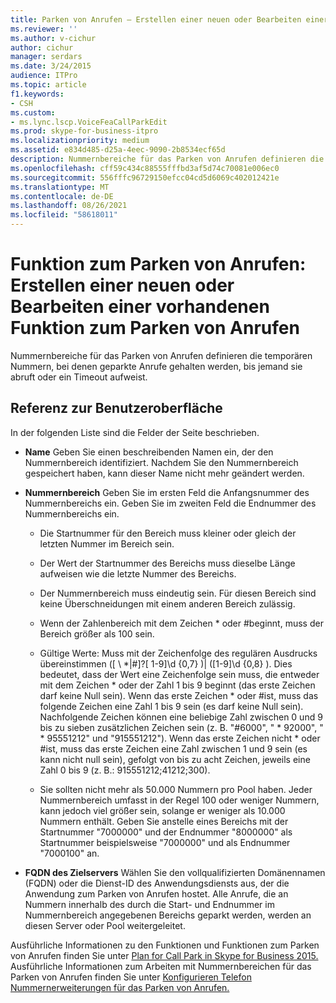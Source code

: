 ```yaml
---
title: Parken von Anrufen – Erstellen einer neuen oder Bearbeiten einer vorhandenen Funktion
ms.reviewer: ''
ms.author: v-cichur
author: cichur
manager: serdars
ms.date: 3/24/2015
audience: ITPro
ms.topic: article
f1.keywords:
- CSH
ms.custom:
- ms.lync.lscp.VoiceFeaCallParkEdit
ms.prod: skype-for-business-itpro
ms.localizationpriority: medium
ms.assetid: e834d485-d25a-4eec-9090-2b8534ecf65d
description: Nummernbereiche für das Parken von Anrufen definieren die temporären Nummern, bei denen geparkte Anrufe gehalten werden, bis jemand sie abruft oder ein Timeout aufweist.
ms.openlocfilehash: cff59c434c88555fffbd3af5d74c70081e006ec0
ms.sourcegitcommit: 556fffc96729150efcc04cd5d6069c402012421e
ms.translationtype: MT
ms.contentlocale: de-DE
ms.lasthandoff: 08/26/2021
ms.locfileid: "58618011"
---
```

# <a name="call-park-create-new-or-edit-existing"></a>Funktion zum Parken von Anrufen: Erstellen einer neuen oder Bearbeiten einer vorhandenen Funktion zum Parken von Anrufen

Nummernbereiche für das Parken von Anrufen definieren die temporären Nummern, bei denen geparkte Anrufe gehalten werden, bis jemand sie abruft oder ein Timeout aufweist.

## <a name="ui-reference"></a>Referenz zur Benutzeroberfläche

In der folgenden Liste sind die Felder der Seite beschrieben.

- **Name** Geben Sie einen beschreibenden Namen ein, der den Nummernbereich identifiziert. Nachdem Sie den Nummernbereich gespeichert haben, kann dieser Name nicht mehr geändert werden.

- **Nummernbereich** Geben Sie im ersten Feld die Anfangsnummer des Nummernbereichs ein. Geben Sie im zweiten Feld die Endnummer des Nummernbereichs ein.

  - Die Startnummer für den Bereich muss kleiner oder gleich der letzten Nummer im Bereich sein.

  - Der Wert der Startnummer des Bereichs muss dieselbe Länge aufweisen wie die letzte Nummer des Bereichs.

  - Der Nummernbereich muss eindeutig sein. Für diesen Bereich sind keine Überschneidungen mit einem anderen Bereich zulässig.

  - Wenn der Zahlenbereich mit dem Zeichen \* oder #beginnt, muss der Bereich größer als 100 sein.

  - Gültige Werte: Muss mit der Zeichenfolge des regulären Ausdrucks übereinstimmen ([ \\ *|#]?[ 1-9]\d {0,7} )| ([1-9]\d {0,8} ). Dies bedeutet, dass der Wert eine Zeichenfolge sein muss, die entweder mit dem Zeichen \* oder der Zahl 1 bis 9 beginnt (das erste Zeichen darf keine Null sein). Wenn das erste Zeichen \* oder #ist, muss das folgende Zeichen eine Zahl 1 bis 9 sein (es darf keine Null sein). Nachfolgende Zeichen können eine beliebige Zahl zwischen 0 und 9 bis zu sieben zusätzlichen Zeichen sein (z. B. "#6000", " \* 92000", " \* 95551212" und "915551212"). Wenn das erste Zeichen nicht \* oder #ist, muss das erste Zeichen eine Zahl zwischen 1 und 9 sein (es kann nicht null sein), gefolgt von bis zu acht Zeichen, jeweils eine Zahl 0 bis 9 (z. B.: 915551212;41212;300).

  - Sie sollten nicht mehr als 50.000 Nummern pro Pool haben. Jeder Nummernbereich umfasst in der Regel 100 oder weniger Nummern, kann jedoch viel größer sein, solange er weniger als 10.000 Nummern enthält. Geben Sie anstelle eines Bereichs mit der Startnummer "7000000" und der Endnummer "8000000" als Startnummer beispielsweise "7000000" und als Endnummer "7000100" an.

- **FQDN des Zielservers** Wählen Sie den vollqualifizierten Domänennamen (FQDN) oder die Dienst-ID des Anwendungsdiensts aus, der die Anwendung zum Parken von Anrufen hostet. Alle Anrufe, die an Nummern innerhalb des durch die Start- und Endnummer im Nummernbereich angegebenen Bereichs geparkt werden, werden an diesen Server oder Pool weitergeleitet.

Ausführliche Informationen zu den Funktionen und Funktionen zum Parken von Anrufen finden Sie unter [Plan for Call Park in Skype for Business 2015.](../../plan-your-deployment/enterprise-voice-solution/call-park.md) Ausführliche Informationen zum Arbeiten mit Nummernbereichen für das Parken von Anrufen finden Sie unter [Konfigurieren Telefon Nummernerweiterungen für das Parken von Anrufen.](/previous-versions/office/lync-server-2013/lync-server-2013-configure-phone-number-extensions-for-parking-calls)